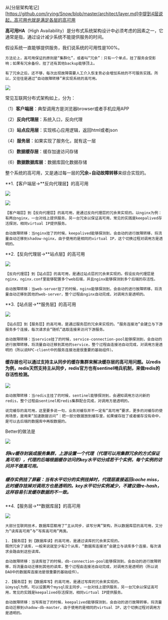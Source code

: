 从[分层架构笔记][https://github.com/irying/Snow/blob/master/architect/layer.md]中提到4层说起，高可用也就是满足各层的高可用

**高可用HA**（High Availability）是分布式系统架构设计中必须考虑的因素之一，它通常是指，通过设计减少系统不能提供服务的时间。

假设系统一直能够提供服务，我们说系统的可用性是100%。

```
方法论上，高可用保证的原则是“集群化”，或者叫“冗余”：只有一个单点，挂了服务会受影响；如果有冗余备份，挂了还有其他backup能够顶上。

有了冗余之后，还不够，每次出现故障需要人工介入恢复势必会增加系统的不可服务实践。所以，又往往是通过“自动故障转移”来实现系统的高可用。
```



![](http://mmbiz.qpic.cn/mmbiz_png/YrezxckhYOxZeXfbW7Kckceh9CscyyfG8PWEuTHibe1esjn7luyCtazdzwCtVOXooa4qzVqkEbLADEnJ7vaJqRQ/640?wx_fmt=png&tp=webp&wxfrom=5&wx_lazy=1)

常见互联网分布式架构如上，分为：

（1）**客户端层**：典型调用方是浏览器browser或者手机应用APP

（2）**反向代理层**：系统入口，反向代理

（3）**站点应用层**：实现核心应用逻辑，返回html或者json

（4）**服务层**：如果实现了服务化，就有这一层

（5）**数据缓存层**：缓存加速访问存储

（6）**数据数据库层**：数据库固化数据存储

整个系统的高可用，又是通过每一层的**冗余**+**自动故障转移**来综合实现的。



**1.【客户端层->**反向代理层】的高可用

![](http://mmbiz.qpic.cn/mmbiz_png/YrezxckhYOxZeXfbW7Kckceh9CscyyfGW76dBwjO10j7aKNOz3gud6smtCGczwsLhoe6KAOsGEL68dfqczVtMQ/640?wx_fmt=png&tp=webp&wxfrom=5&wx_lazy=1)

![](http://mmbiz.qpic.cn/mmbiz_png/YrezxckhYOxZeXfbW7Kckceh9CscyyfGasDdhCicBUbqDEgaibkRmD6jOUlziaCcSpm9Fm16mncWibPjZN1bdNvUhw/640?wx_fmt=png&tp=webp&wxfrom=5&wx_lazy=1)



```
【客户端层】到【反向代理层】的高可用，是通过反向代理层的冗余来实现的。以nginx为例：有两台nginx，一台对线上提供服务，另一台冗余以保证高可用，常见的实践是keepalived存活探测，相同virtual IP提供服务。

自动故障转移：当nginx挂了的时候，keepalived能够探测到，会自动的进行故障转移，将流量自动迁移到shadow-nginx，由于使用的是相同的virtual IP，这个切换过程对调用方是透明的。
```

**2.【反向代理层->**站点层】的高可用

![](http://mmbiz.qpic.cn/mmbiz_png/YrezxckhYOxZeXfbW7Kckceh9CscyyfGMchdES6v0NmZckrIh9LYU6PkcA7KIokib55FcwgMN4iajr2gMbJWic7jQ/640?wx_fmt=png&tp=webp&wxfrom=5&wx_lazy=1)

```
【反向代理层】到【站点层】的高可用，是通过站点层的冗余来实现的。假设反向代理层是nginx，nginx.conf里能够配置多个web后端，并且nginx能够探测到多个后端的存活性。

自动故障转移：当web-server挂了的时候，nginx能够探测到，会自动的进行故障转移，将流量自动迁移到其他的web-server，整个过程由nginx自动完成，对调用方是透明的。
```



**3.【站点层->**服务层】的高可用

![](http://mmbiz.qpic.cn/mmbiz_png/YrezxckhYOxZeXfbW7Kckceh9CscyyfGcrpCknA0M0eXVk9HjnHWA0OKSK1nWMHTjq7ocmYT5MWLq9VRluowgg/640?wx_fmt=png&tp=webp&wxfrom=5&wx_lazy=1)

```
【站点层】到【服务层】的高可用，是通过服务层的冗余来实现的。“服务连接池”会建立与下游服务多个连接，每次请求会“随机”选取连接来访问下游服务。

自动故障转移：当service挂了的时候，service-connection-pool能够探测到，会自动的进行故障转移，将流量自动迁移到其他的service，整个过程由连接池自动完成，对调用方是透明的（所以说RPC-client中的服务连接池是很重要的基础组件）。
```



#### 缓存层也可以通过支持主从同步的缓存集群来解决缓存层的**高可用**问题。以redis为例，redis天然支持主从同步，redis官方也有sentinel哨兵机制，来做redis的存活性检测。

![](http://mmbiz.qpic.cn/mmbiz_png/YrezxckhYOxZeXfbW7Kckceh9CscyyfGdiaPuQmUGr1JqaQ4MsPibP8UjzlXibaVIk6W9oSDFVcmK31ibGTibPF6dicw/640?wx_fmt=png&tp=webp&wxfrom=5&wx_lazy=1)

```
自动故障转移：当redis主挂了的时候，sentinel能够探测到，会通知调用方访问新的redis，整个过程由sentinel和redis集群配合完成，对调用方是透明的。
```

```
说完缓存的高可用，这里要多说一句，业务对缓存并不一定有“高可用”要求，更多的对缓存的使用场景，是用来“加速数据访问”：把一部分数据放到缓存里，如果缓存挂了或者缓存没有命中，是可以去后端的数据库中再取数据的。
```

Better的做法是

![](http://mmbiz.qpic.cn/mmbiz_png/YrezxckhYOxZeXfbW7Kckceh9CscyyfG6ibqmZXiclFlLAz7KcHt0iaKNOkoib7eYkJLxIKia4YicoI2ZaZN2Ts2cUWw/640?wx_fmt=png&tp=webp&wxfrom=5&wx_lazy=1)

##### 将kv缓存封装成服务集群，上游设置一个代理（代理可以用集群冗余的方式保证高可用），代理的后端根据缓存访问的key水平切分成若干个实例，每个实例的访问并不做高可用。

#####  **缓存实例挂了屏蔽**：当有水平切分的实例挂掉时，代理层直接返回cache miss，此时缓存挂掉对调用方也是透明的。key水平切分实例减少，不建议做re-hash，这样容易引发缓存数据的不一致。



**4.【服务层->**数据库层】的高可用

![](http://mmbiz.qpic.cn/mmbiz_png/YrezxckhYOxZeXfbW7Kckceh9CscyyfGvlyLhdDQprCwKM09642AvxZUzvZxRbLg3vwtAeeSNQ2kVhs1eA1SrA/640?wx_fmt=png&tp=webp&wxfrom=5&wx_lazy=1)

```
大部分互联网技术，数据库层都用了“主从同步，读写分离”架构，所以数据库层的高可用，又分为“读库高可用”与“写库高可用”两类。

1.【服务层】到【数据库读】的高可用，是通过读库的冗余来实现的。
既然冗余了读库，一般来说就至少有2个从库，“数据库连接池”会建立与读库多个连接，每次请求会路由到这些读库。

自动故障转移：当读库挂了的时候，db-connection-pool能够探测到，会自动的进行故障转移，将流量自动迁移到其他的读库，整个过程由连接池自动完成，对调用方是透明的（所以说DAO中的数据库连接池是很重要的基础组件）。

2.【服务层】到【数据库写】的高可用，是通过写库的冗余来实现的。
以mysql为例，可以设置两个mysql双主同步，一台对线上提供服务，另一台冗余以保证高可用，常见的实践是keepalived存活探测，相同virtual IP提供服务。

自动故障转移：当写库挂了的时候，keepalived能够探测到，会自动的进行故障转移，将流量自动迁移到shadow-db-master，由于使用的是相同的virtual IP，这个切换过程对调用方是透明的。
```

